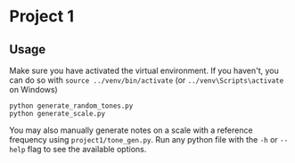 # Project 1
## Usage
Make sure you have activated the virtual environment. If you haven't, you can do so with `source ../venv/bin/activate` (or `../venv\Scripts\activate` on Windows) 
```shell
python generate_random_tones.py
python generate_scale.py
```

You may also manually generate notes on a scale with a reference frequency using `project1/tone_gen.py`. Run any python
file with the `-h` or `--help` flag to see the available options.
